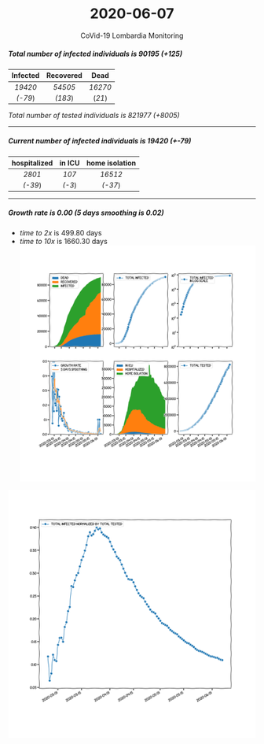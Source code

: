 <div align='center'>

# 2020-06-07
CoVid-19 Lombardia Monitoring
</div>

##### Total number of infected individuals is 90195 (+125)
Infected | Recovered | Dead
:---: | :---: | :---:
*19420* | *54505* | *16270*
*(-79*) | *(183*) | (*21*)

*Total number of tested individuals is 821977 (+8005)*
***
##### Current number of infected individuals is 19420 (+-79)
hospitalized | in ICU | home isolation
:---: | :---: | :---:
*2801* |*107* |*16512*
*(-39*) |*(-3*) |*(-37*)
***
##### Growth rate is 0.00 (5 days smoothing is 0.02)
- *time to 2x* is 499.80 days
- *time to 10x* is 1660.30 days
![stats][stats]

![infected_normalized][infected_normalized]

[stats]: stats_Lombardia.png
[infected_normalized]: infected_normalized_Lombardia.png

